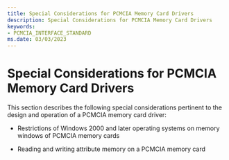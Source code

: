 ```yaml
---
title: Special Considerations for PCMCIA Memory Card Drivers
description: Special Considerations for PCMCIA Memory Card Drivers
keywords:
- PCMCIA_INTERFACE_STANDARD
ms.date: 03/03/2023
---
```


# Special Considerations for PCMCIA Memory Card Drivers





This section describes the following special considerations pertinent to the design and operation of a PCMCIA memory card driver:

-   Restrictions of Windows 2000 and later operating systems on memory windows of PCMCIA memory cards

-   Reading and writing attribute memory on a PCMCIA memory card

 

 





